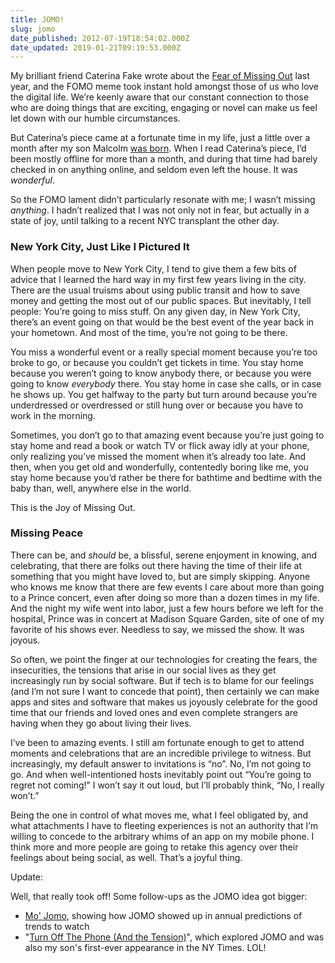 ```yaml
---
title: JOMO!
slug: jomo
date_published: 2012-07-19T18:54:02.000Z
date_updated: 2019-01-21T09:19:53.000Z
---
```


My brilliant friend Caterina Fake wrote about the [Fear of Missing Out](http://caterina.net/2011/03/15/fomo-and-social-media/) last year, and the FOMO meme took instant hold amongst those of us who love the digital life. We’re keenly aware that our constant connection to those who are doing things that are exciting, engaging or novel can make us feel let down with our humble circumstances.

But Caterina’s piece came at a fortunate time in my life, just a little over a month after my son Malcolm [was born](__GHOST_URL__/2011/02/18/malcolm_browne_dash/). When I read Caterina’s piece, I’d been mostly offline for more than a month, and during that time had barely checked in on anything online, and seldom even left the house. It was *wonderful*.

So the FOMO lament didn’t particularly resonate with me; I wasn’t missing *anything*. I hadn’t realized that I was not only not in fear, but actually in a state of joy, until talking to a recent NYC transplant the other day.

### New York City, Just Like I Pictured It

When people move to New York City, I tend to give them a few bits of advice that I learned the hard way in my first few years living in the city. There are the usual truisms about using public transit and how to save money and getting the most out of our public spaces. But inevitably, I tell people: You’re going to miss stuff. On any given day, in New York City, there’s an event going on that would be the best event of the year back in your hometown. And most of the time, you’re not going to be there.

You miss a wonderful event or a really special moment because you’re too broke to go, or because you couldn’t get tickets in time. You stay home because you weren’t going to know anybody there, or because you were going to know *everybody* there. You stay home in case she calls, or in case he shows up. You get halfway to the party but turn around because you’re underdressed or overdressed or still hung over or because you have to work in the morning.

Sometimes, you don’t go to that amazing event because you’re just going to stay home and read a book or watch TV or flick away idly at your phone, only realizing you’ve missed the moment when it’s already too late. And then, when you get old and wonderfully, contentedly boring like me, you stay home because you’d rather be there for bathtime and bedtime with the baby than, well, anywhere else in the world.

This is the Joy of Missing Out.

### Missing Peace

There can be, and *should* be, a blissful, serene enjoyment in knowing, and celebrating, that there are folks out there having the time of their life at something that you might have loved to, but are simply skipping. Anyone who knows me know that there are few events I care about more than going to a Prince concert, even after doing so more than a dozen times in my life. And the night my wife went into labor, just a few hours before we left for the hospital, Prince was in concert at Madison Square Garden, site of one of my favorite of his shows ever. Needless to say, we missed the show. It was joyous.

So often, we point the finger at our technologies for creating the fears, the insecurities, the tensions that arise in our social lives as they get increasingly run by social software. But if tech is to blame for our feelings (and I’m not sure I want to concede that point), then certainly we can make apps and sites and software that makes us joyously celebrate for the good time that our friends and loved ones and even complete strangers are having when they go about living their lives.

I’ve been to amazing events. I still am fortunate enough to get to attend moments and celebrations that are an incredible privilege to witness. But increasingly, my default answer to invitations is “no”. No, I’m not going to go. And when well-intentioned hosts inevitably point out “You’re going to regret not coming!” I won’t say it out loud, but I’ll probably think, “No, I really won’t.”

Being the one in control of what moves me, what I feel obligated by, and what attachments I have to fleeting experiences is not an authority that I’m willing to concede to the arbitrary whims of an app on my mobile phone. I think more and more people are going to retake this agency over their feelings about being social, as well. That’s a joyful thing.

Update:

Well, that really took off! Some follow-ups as the JOMO idea got bigger:

- [Mo' Jomo](__GHOST_URL__/2014/10/08/mo_jomo/), showing how JOMO showed up in annual predictions of trends to watch
- "[Turn Off The Phone (And the Tension)](https://www.nytimes.com/2012/08/26/technology/cutting-the-digital-lifeline-and-finding-serenity.html)", which explored JOMO and was also my son's first-ever appearance in the NY Times. LOL!
